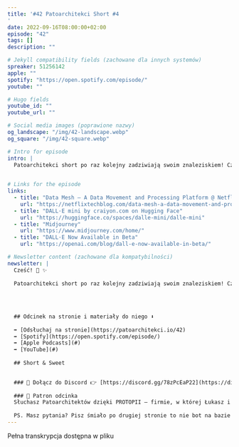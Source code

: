 ```yaml
---
title: '#42 Patoarchitekci Short #4
'
date: 2022-09-16T08:00:00+02:00
episode: "42"
tags: []
description: ""

# Jekyll compatibility fields (zachowane dla innych systemów)  
spreaker: 51256142
apple: ""
spotify: "https://open.spotify.com/episode/"
youtube: ""

# Hugo fields  
youtube_id: ""
youtube_url: ""

# Social media images (poprawione nazwy)
og_landscape: "/img/42-landscape.webp"
og_square: "/img/42-square.webp"

# Intro for episode
intro: |
  Patoarchitekci short po raz kolejny zadziwiają swoim znaleziskiem! Czy komputery naprawdę zaczęły czytać ludziom w myślach?
  

# Links for the episode
links:
  - title: "Data Mesh — A Data Movement and Processing Platform @ Netflix"
    url: "https://netflixtechblog.com/data-mesh-a-data-movement-and-processing-platform-netflix-1288bcab2873"
  - title: "DALL·E mini by craiyon.com on Hugging Face"
    url: "https://huggingface.co/spaces/dalle-mini/dalle-mini"
  - title: "Midjourney"
    url: "https://www.midjourney.com/home/"
  - title: "DALL·E Now Available in Beta"
    url: "https://openai.com/blog/dall-e-now-available-in-beta/"

# Newsletter content (zachowane dla kompatybilności)
newsletter: |
  Cześć! 👋 ✨
  
  Patoarchitekci short po raz kolejny zadziwiają swoim znaleziskiem! Czy komputery naprawdę zaczęły czytać ludziom w myślach?
  
  
  
  
  ## Odcinek na stronie i materiały do niego ⬇️
  
  ➡️ [Odsłuchaj na stronie](https://patoarchitekci.io/42)
  ➡️ [Spotify](https://open.spotify.com/episode/)
  ➡️ [Apple Podcasts](#)
  ➡️ [YouTube](#)
  
  ## Short & Sweet
  

  ### 🤝 Dołącz do Discord 👉 [https://discord.gg/78zPcEaP22](https://discord.gg/78zPcEaP22)
  
  ### 🏢 Patron odcinka
  Słuchasz Patoarchitektów dzięki PROTOPII – firmie, w której Łukasz i Szymon działają na co dzień, wspierając zespoły IT na każdym etapie: od projektowania, przez wdrożenia i migracje, aż po optymalizację i zabezpieczenia. Oferujemy też mentoring i szkolenia dostosowane do potrzeb każdej firmy, niezależnie od wielkości. Sprawdź nas: [protopia.tech](https://protopia.tech/)
  
  PS. Masz pytania? Pisz śmiało po drugiej stronie to nie bot na bazie GPT czy Claude 😎
---
```


Pełna transkrypcja dostępna w pliku
